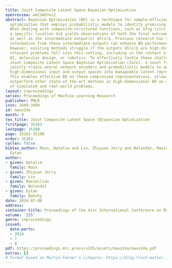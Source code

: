 ```yaml
---
title: Joint Composite Latent Space Bayesian Optimization
openreview: wkCUmO7oi2
abstract: Bayesian Optimization (BO) is a technique for sample-efficient black-box
  optimization that employs probabilistic models to identify promising input for evaluation.
  When dealing with composite-structured functions, such as $f=g \circ h$, evaluating
  a specific location $x$ yields observations of both the final outcome $f(x) = g(h(x))$
  as well as the intermediate output(s) $h(x)$. Previous research has shown that integrating
  information from these intermediate outputs can enhance BO performance substantially.
  However, existing methods struggle if the outputs $h(x)$ are high-dimensional. Many
  relevant problems fall into this setting, including in the context of generative
  AI, molecular design, or robotics. To effectively tackle these challenges, we introduce
  Joint Composite Latent Space Bayesian Optimization (JoCo), a novel framework that
  jointly trains neural network encoders and probabilistic models to adaptively compress
  high-dimensional input and output spaces into manageable latent representations.
  This enables effective BO on these compressed representations, allowing JoCo to
  outperform other state-of-the-art methods in high-dimensional BO on a wide variety
  of simulated and real-world problems.
layout: inproceedings
series: Proceedings of Machine Learning Research
publisher: PMLR
issn: 2640-3498
id: maus24a
month: 0
tex_title: Joint Composite Latent Space {B}ayesian Optimization
firstpage: 35163
lastpage: 35180
page: 35163-35180
order: 35163
cycles: false
bibtex_author: Maus, Natalie and Lin, Zhiyuan Jerry and Balandat, Maximilian and Bakshy,
  Eytan
author:
- given: Natalie
  family: Maus
- given: Zhiyuan Jerry
  family: Lin
- given: Maximilian
  family: Balandat
- given: Eytan
  family: Bakshy
date: 2024-07-08
address:
container-title: Proceedings of the 41st International Conference on Machine Learning
volume: '235'
genre: inproceedings
issued:
  date-parts:
  - 2024
  - 7
  - 8
pdf: https://proceedings.mlr.press/v235/assets/maus24a/maus24a.pdf
extras: []
# Format based on Martin Fenner's citeproc: https://blog.front-matter.io/posts/citeproc-yaml-for-bibliographies/
---
```

